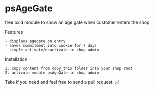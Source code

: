 psAgeGate
=========

free oxid module to show an age gate when customer enters the shop


Features

	- displays agegate on entry
	- saves commitment into cookie for 7 days
	- simple activate/deactivate in shop admin

Installation

	1. copy content from copy_this folder into your shop root
	2. activate module psAgeGate in shop admin


Take if you need and feel free to send a pull request. ;-)
